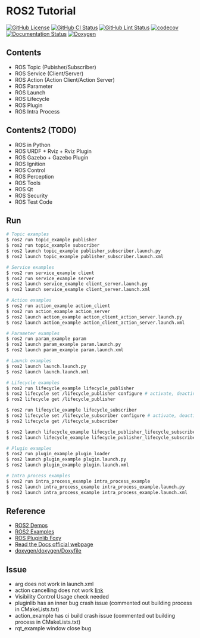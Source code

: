 # ROS2 Tutorial
[![GitHub License](https://img.shields.io/github/license/JaehyunShim/ros2_tutorial)](https://github.com/JaehyunShim/ros2_tutorial/blob/master/LICENSE)
[![GitHub CI Status](https://github.com/JaehyunShim/ros2_tutorial/workflows/CI/badge.svg)](https://github.com/JaehyunShim/ros2_tutorial/actions?query=workflow%3ACI)
[![GitHub Lint Status](https://github.com/JaehyunShim/ros2_tutorial/workflows/Lint/badge.svg)](https://github.com/JaehyunShim/ros2_tutorial/actions?query=workflow%3ALint)
[![codecov](https://codecov.io/gh/JaehyunShim/ros2_tutorial/branch/master/graph/badge.svg?token=O4GP08WB0Q)](undefined)
[![Documentation Status](https://readthedocs.org/projects/ros2-tutorial/badge/?version=latest)](https://ros2-tutorial.readthedocs.io/en/latest/?badge=latest)
[![Doxygen](https://img.shields.io/badge/doxygen-documentation-blue.svg)](https://jaehyunshim.github.io/docs.ros2_tutorial.org/)

## Contents
- ROS Topic (Pubisher/Subscriber)
- ROS Service (Client/Server)
- ROS Action (Action Client/Action Server)
- ROS Parameter
- ROS Launch
- ROS Lifecycle
- ROS Plugin
- ROS Intra Process

## Contents2 (TODO)
- ROS in Python
- ROS URDF + Rviz + Rviz Plugin
- ROS Gazebo + Gazebo Plugin
- ROS Ignition
- ROS Control
- ROS Perception
- ROS Tools
- ROS Qt
- ROS Security
- ROS Test Code

## Run
```sh
# Topic examples
$ ros2 run topic_example publisher
$ ros2 run topic_example subscriber
$ ros2 launch topic_example publisher_subscriber.launch.py
$ ros2 launch topic_example publisher_subscriber.launch.xml

# Service examples
$ ros2 run service_example client
$ ros2 run service_example server
$ ros2 launch service_example client_server.launch.py
$ ros2 launch service_example client_server.launch.xml

# Action examples
$ ros2 run action_example action_client
$ ros2 run action_example action_server
$ ros2 launch action_example action_client_action_server.launch.py
$ ros2 launch action_example action_client_action_server.launch.xml

# Parameter examples
$ ros2 run param_example param
$ ros2 launch param_example param.launch.py
$ ros2 launch param_example param.launch.xml

# Launch examples
$ ros2 launch launch.launch.py
$ ros2 launch launch.launch.xml

# Lifecycle examples
$ ros2 run lifecycle_example lifecycle_publisher
$ ros2 lifecycle set /lifecycle_publisher configure # activate, deactivate, cleanup, shutdown
$ ros2 lifecycle get /lifecycle_publisher

$ ros2 run lifecycle_example lifecycle_subscriber
$ ros2 lifecycle set /lifecycle_subscriber configure # activate, deactivate, cleanup, shutdown
$ ros2 lifecycle get /lifecycle_subscriber

$ ros2 launch lifecycle_example lifecycle_publisher_lifecycle_subscriber.launch.py
$ ros2 launch lifecycle_example lifecycle_publisher_lifecycle_subscriber.launch.xml

# Plugin examples
$ ros2 run plugin_example plugin_loader
$ ros2 launch plugin_example plugin.launch.py
$ ros2 launch plugin_example plugin.launch.xml

# Intra process examples
$ ros2 run intra_process_example intra_process_example
$ ros2 launch intra_process_example intra_process_example.launch.py
$ ros2 launch intra_process_example intra_process_example.launch.xml
```

## Reference
- [ROS2 Demos](https://github.com/ros2/demos)
- [ROS2 Examples](https://github.com/ros2/examples)
- [ROS Pluginlib Foxy](https://github.com/ros/pluginlib/tree/foxy)
- [Read the Docs official webpage](https://readthedocs.org)
- [doxygen/doxygen/Doxyfile](https://github.com/doxygen/doxygen/blob/master/Doxyfile)

## Issue
- arg does not work in launch.xml
- action cancelling does not work [link](https://answers.ros.org/question/361666/ros2-action-goal-canceling-problem/?answer=361754#post-id-361754)
- Visibility Control Usage check needed
- pluginlib has an inner bug crash issue (commented out building process in CMakeLists.txt)
- action_example has ci build crash issue (commented out building process in CMakeLists.txt)
- rqt_example window close bug
